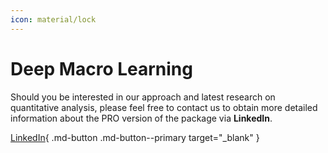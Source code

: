 ```yaml
---
icon: material/lock
---
```


# Deep Macro Learning

Should you be interested in our approach and latest research on quantitative analysis, please feel free to contact us to obtain more detailed information about the PRO version of the package via **LinkedIn**.

[LinkedIn](https://www.linkedin.com/in/j-mr/ ){ .md-button .md-button--primary target="_blank" }